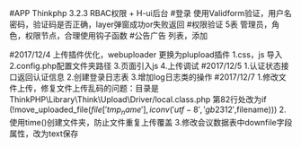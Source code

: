 #APP
Thinkphp 3.2.3 RBAC权限 + H-ui后台 
#登录
使用Validform验证，用户名密码，验证码是否正确，layer弹窗成功or失败返回
#权限验证
5表 管理员，角色，权限节点，合理使用钩子函数
#公告广告
列表，添加

#2017/12/4
	上传插件优化，webuploader 更换为plupload插件
	1.css，js 导入
	2.config.php配置文件夹路径
	3.页面引入js
	4.上传调试
#2017/12/5
	1.认证状态接口返回认证信息
	2.创建登录日志表
	3.增加log日志类的操作
#2017/12/7
	1.修改文件上传，修复文件上传乱码的问题：目录是ThinkPHP\Library\Think\Upload\Driver/local.class.php
第82行处改为if (!move_uploaded_file($file['tmp_name'], iconv('utf-8','gb2312',$filename))) 
	2.使用time()创建文件夹，防止文件重复上传覆盖
	3.修改会议数据表中downfile字段属性，改为text保存
